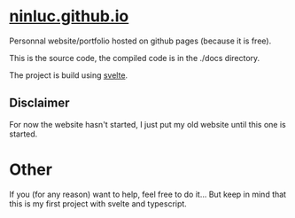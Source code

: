 # [ninluc.github.io](https://ninluc.github.io/)

Personnal website/portfolio hosted on github pages (because it is free).

This is the source code, the compiled code is in the ./docs directory.

The project is build using [svelte](https://svelte.dev/).

## Disclaimer

For now the website hasn't started, I just put my old website until this one is
started.

# Other

If you (for any reason) want to help, feel free to do it...
But keep in mind that this is my first project with svelte and typescript.
